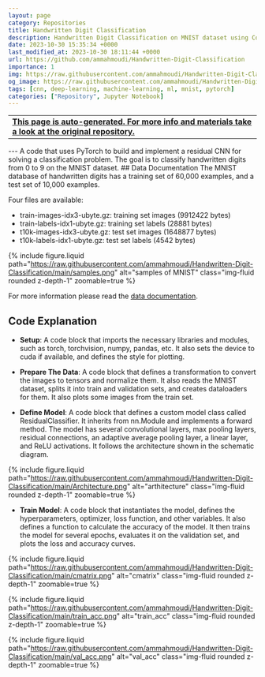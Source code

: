 ```yaml
---
layout: page
category: Repositories
title: Handwritten Digit Classification
description: Handwritten Digit Classification on MNIST dataset using Conventional Neural Network in PyTorch
date: 2023-10-30 15:35:34 +0000
last_modified_at: 2023-10-30 18:11:44 +0000
url: https://github.com/ammahmoudi/Handwritten-Digit-Classification
importance: 1
img: https://raw.githubusercontent.com/ammahmoudi/Handwritten-Digit-Classification/main/samples.png
og_image: https://raw.githubusercontent.com/ammahmoudi/Handwritten-Digit-Classification/main/samples.png
tags: [cnn, deep-learning, machine-learning, ml, mnist, pytorch]
categories: ["Repository", Jupyter Notebook]
---
```

<div id="open-in-github" > <table class="table-cv list-group-table"> <tbody> <tr>    <td class="list-group-name"><b>   <a href="https://github.com/ammahmoudi/Handwritten-Digit-Classification" rel="external nofollow noopener" target="_blank"><i class="fa-brands fa-github"></i> This page is auto-generated. For more info and materials take a look at the original repository.</a> </b></td></tr> </tbody> </table></div>
---
 A code that uses PyTorch to build and implement a residual CNN for solving a classification problem. The goal is to classify handwritten digits from 0 to 9 on the MNIST dataset.
## Data Documentation
The MNIST database of handwritten digits has a training set of 60,000 examples, and a test set of 10,000 examples.

Four files are available:

- train-images-idx3-ubyte.gz: training set images (9912422 bytes)
- train-labels-idx1-ubyte.gz: training set labels (28881 bytes)
- t10k-images-idx3-ubyte.gz: test set images (1648877 bytes)
- t10k-labels-idx1-ubyte.gz: test set labels (4542 bytes)

{% include figure.liquid path="https://raw.githubusercontent.com/ammahmoudi/Handwritten-Digit-Classification/main/samples.png" alt="samples of MNIST" class="img-fluid rounded z-depth-1" zoomable=true %}

For more information please read the [data documentation](https://www.kaggle.com/datasets/hojjatk/mnist-dataset).
## Code Explanation

- **Setup**: A code block that imports the necessary libraries and modules, such as torch, torchvision, numpy, pandas, etc. It also sets the device to cuda if available, and defines the style for plotting.

- **Prepare The Data**: A code block that defines a transformation to convert the images to tensors and normalize them. It also reads the MNIST dataset, splits it into train and validation sets, and creates dataloaders for them. It also plots some images from the train set.
- **Define Model**: A code block that defines a custom model class called ResidualClassifier. It inherits from nn.Module and implements a forward method. The model has several convolutional layers, max pooling layers, residual connections, an adaptive average pooling layer, a linear layer, and ReLU activations. It follows the architecture shown in the schematic diagram.

{% include figure.liquid path="https://raw.githubusercontent.com/ammahmoudi/Handwritten-Digit-Classification/main/Architecture.png" alt="arthitecture" class="img-fluid rounded z-depth-1" zoomable=true %}
- **Train Model**: A code block that instantiates the model, defines the hyperparameters, optimizer, loss function, and other variables. It also defines a function to calculate the accuracy of the model. It then trains the model for several epochs, evaluates it on the validation set, and plots the loss and accuracy curves.

{% include figure.liquid path="https://raw.githubusercontent.com/ammahmoudi/Handwritten-Digit-Classification/main/cmatrix.png" alt="cmatrix" class="img-fluid rounded z-depth-1" zoomable=true %}

{% include figure.liquid path="https://raw.githubusercontent.com/ammahmoudi/Handwritten-Digit-Classification/main/train_acc.png" alt="train_acc" class="img-fluid rounded z-depth-1" zoomable=true %}

{% include figure.liquid path="https://raw.githubusercontent.com/ammahmoudi/Handwritten-Digit-Classification/main/val_acc.png" alt="val_acc" class="img-fluid rounded z-depth-1" zoomable=true %}
